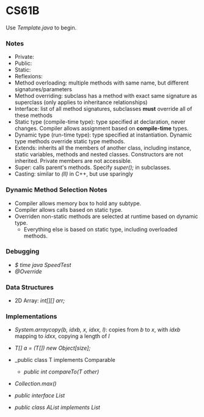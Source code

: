 # CS61B

Use _Template.java_ to begin.

### Notes
- Private:
- Public:
- Static: 
- Reflexions:
- Method overloading: multiple methods with same name, but different signatures/parameters
- Method overriding: subclass has a method with exact same signature as superclass (only applies to inheritance relationships)
- Interface: list of all method signatures, subclasses <b>must</b> override all of these methods
- Static type (compile-time type): type specified at declaration, never changes. Compiler allows assignment based on <b>compile-time</b> types.
- Dynamic type (run-time type): type specified at instantiation. Dynamic type methods override static type methods.
- Extends: inherits all the members of another class, including instance, static variables, methods and nested classes. Constructors are not inherited. Private members are not accessible.
- Super: calls parent's methods. Specify _super();_ in subclasses.
- Casting: similar to _(ll)_ in C++, but use sparingly


### Dynamic Method Selection Notes
- Compiler allows memory box to hold any subtype.
- Compiler allows calls based on static type.
- Overriden non-static methods are selected at runtime based on dynamic type.
    - Everything else is based on static type, including overloaded methods.

### Debugging
- _$ time java SpeedTest_
- _@Override_

### Data Structures
- 2D Array: _int[][] arr;_

### Implementations
- _System.arraycopy(b, idxb, x, idxx, l)_: copies from _b_ to _x_, with _idxb_ mapping to _idxx_, copying a length of _l_
- _T[] a = (T[]) new Object[size];_
- _public class T implements Comparable<T>
    - _public int compareTo(T other)_
- _Collection.max()_

- _public interface List<Item>_
- _public class AList<Item> implements List<Item>_
